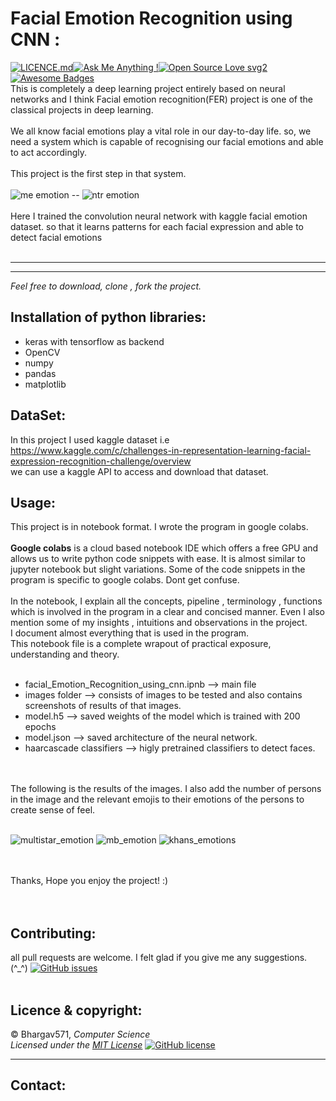 # Facial Emotion Recognition using CNN :
[![LICENCE.md](https://img.shields.io/github/license/Bhargav571/py-automl)](https://github.com/Bhargav571/py-automl/blob/master/LICENCE.md)[![Ask Me Anything !](https://img.shields.io/badge/Ask%20me-anything-1abc9c.svg)](https://GitHub.com/Bhargav571)[![Open Source Love svg2](https://badges.frapsoft.com/os/v2/open-source.svg?v=103)](https://github.com/Bhargav571/open-source-badges/)
[![Awesome Badges](https://img.shields.io/badge/badges-awesome-green.svg)](https://github.com/Bhargav571/badges)<br>
This is completely a deep learning project entirely based on neural networks and I think Facial emotion recognition(FER) project is one of the classical projects in deep learning.<br/>
<br/>We all know facial emotions play a vital role in our day-to-day life. so, we need a system which is capable of recognising our  facial emotions and able to act accordingly.
<br/>
<br/> 
This project is the first step in that system.
<br/>
<br/>
![me emotion](https://user-images.githubusercontent.com/39909903/86574626-f8af6f80-bf2a-11ea-93f2-c58bd08bb871.PNG) --
![ntr emotion](https://user-images.githubusercontent.com/39909903/86574777-2f858580-bf2b-11ea-8aee-597f89f2b6b9.PNG)
<br/> <br/>
Here I trained the convolution neural network with kaggle facial emotion dataset. so that it learns patterns for each facial expression and able to detect facial emotions
<br/>
<br/>

-------

-----
_Feel free to download, clone , fork the project._  

## Installation of python libraries:
  * keras with tensorflow as backend
  * OpenCV
  * numpy
  * pandas
  * matplotlib


## DataSet:
In this project I used kaggle dataset i.e  <br/>
  https://www.kaggle.com/c/challenges-in-representation-learning-facial-expression-recognition-challenge/overview
  <br/>
    we can use a kaggle API to access and download that dataset.

## Usage:
This project is in notebook format. I wrote the program in google colabs.
<br/><br/>
**Google colabs** is a cloud based notebook IDE which offers a free GPU and allows us to write python code snippets with ease.
It is almost similar to jupyter notebook but slight variations.
Some of the code snippets in the program is specific to google colabs. Dont get confuse.
<br/>
<br/>
In the notebook, I  explain all the concepts, pipeline , terminology , functions which is involved in the program in a clear and concised manner. 
Even I also mention some of my insights , intuitions and observations in the project.<br/>
I document almost everything  that is used in the  program.<br/>
This notebook file is a complete wrapout  of practical exposure, understanding and theory.
<br/>
<br/>

  * facial_Emotion_Recognition_using_cnn.ipnb -->  main file
  * images folder --> consists of images to be tested and also contains screenshots of results of that images.
  * model.h5 --> saved weights of the model which is trained with 200 epochs
  * model.json --> saved architecture of the neural network.
  * haarcascade classifiers --> higly pretrained classifiers to detect faces.
<br/>
<br/>
The following is the results of the images. I also add the number of persons in the image and the relevant emojis to their emotions of the persons to create sense of feel.
<br/><br/>





![multistar_emotion](https://user-images.githubusercontent.com/39909903/86573388-33180d00-bf29-11ea-844a-09c8cea77467.PNG)
![mb_emotion](https://user-images.githubusercontent.com/39909903/86573436-41febf80-bf29-11ea-9f47-76a62f6a6a8e.PNG)
![khans_emotions](https://user-images.githubusercontent.com/39909903/86573368-2c899580-bf29-11ea-8588-3600004d7b77.PNG)

  <br/>
  <br/>
  Thanks, Hope you enjoy the project! :)
  <br/>
  <br/>
  <br/>
  

  ## Contributing:
  all pull requests are welcome. I felt glad if you give me any suggestions. (^_^)
 [![GitHub issues](https://img.shields.io/github/issues/Bhargav571/Facial-emotion-recognition-using-CNN)](https://github.com/Bhargav571/Facial-emotion-recognition-using-CNN/issues)
  <br/>
  <br/>
  ## Licence & copyright: 
  © Bhargav571, _Computer Science<br/>
  Licensed under the [MIT License](LICENSE)_
  [![GitHub license](https://img.shields.io/github/license/Bhargav571/Facial-emotion-recognition-using-CNN)](https://github.com/Bhargav571/Facial-emotion-recognition-using-CNN/blob/master/LICENSE)
  
  --------
## Contact:
<a href="https://github.com/Bhargav571"></a>  
<a href="https://bhargav571.github.io"></a>
  
